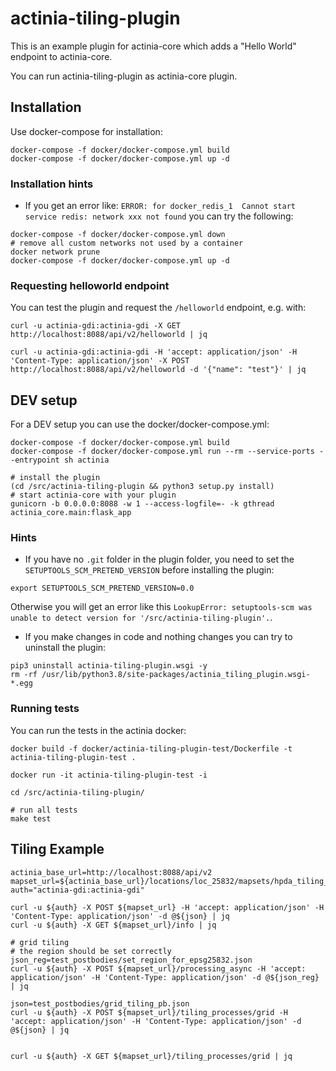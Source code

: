 # actinia-tiling-plugin

This is an example plugin for actinia-core which adds a "Hello World" endpoint to actinia-core.

You can run actinia-tiling-plugin as actinia-core plugin.

## Installation
Use docker-compose for installation:
```
docker-compose -f docker/docker-compose.yml build
docker-compose -f docker/docker-compose.yml up -d
```

### Installation hints
* If you get an error like: `ERROR: for docker_redis_1  Cannot start service redis: network xxx not found` you can try the following:
```
docker-compose -f docker/docker-compose.yml down
# remove all custom networks not used by a container
docker network prune
docker-compose -f docker/docker-compose.yml up -d
```

### Requesting helloworld endpoint
You can test the plugin and request the `/helloworld` endpoint, e.g. with:
```
curl -u actinia-gdi:actinia-gdi -X GET http://localhost:8088/api/v2/helloworld | jq

curl -u actinia-gdi:actinia-gdi -H 'accept: application/json' -H 'Content-Type: application/json' -X POST http://localhost:8088/api/v2/helloworld -d '{"name": "test"}' | jq
```

## DEV setup
For a DEV setup you can use the docker/docker-compose.yml:
```
docker-compose -f docker/docker-compose.yml build
docker-compose -f docker/docker-compose.yml run --rm --service-ports --entrypoint sh actinia

# install the plugin
(cd /src/actinia-tiling-plugin && python3 setup.py install)
# start actinia-core with your plugin
gunicorn -b 0.0.0.0:8088 -w 1 --access-logfile=- -k gthread actinia_core.main:flask_app
```

### Hints

* If you have no `.git` folder in the plugin folder, you need to set the
`SETUPTOOLS_SCM_PRETEND_VERSION` before installing the plugin:
```
export SETUPTOOLS_SCM_PRETEND_VERSION=0.0
```
Otherwise you will get an error like this
`LookupError: setuptools-scm was unable to detect version for '/src/actinia-tiling-plugin'.`.

* If you make changes in code and nothing changes you can try to uninstall the plugin:
```
pip3 uninstall actinia-tiling-plugin.wsgi -y
rm -rf /usr/lib/python3.8/site-packages/actinia_tiling_plugin.wsgi-*.egg
```

### Running tests
You can run the tests in the actinia docker:
```
docker build -f docker/actinia-tiling-plugin-test/Dockerfile -t actinia-tiling-plugin-test .

docker run -it actinia-tiling-plugin-test -i

cd /src/actinia-tiling-plugin/

# run all tests
make test
```

## Tiling Example
```
actinia_base_url=http://localhost:8088/api/v2
mapset_url=${actinia_base_url}/locations/loc_25832/mapsets/hpda_tiling_user
auth="actinia-gdi:actinia-gdi"

curl -u ${auth} -X POST ${mapset_url} -H 'accept: application/json' -H 'Content-Type: application/json' -d @${json} | jq
curl -u ${auth} -X GET ${mapset_url}/info | jq

# grid tiling
# the region should be set correctly
json_reg=test_postbodies/set_region_for_epsg25832.json
curl -u ${auth} -X POST ${mapset_url}/processing_async -H 'accept: application/json' -H 'Content-Type: application/json' -d @${json_reg} | jq

json=test_postbodies/grid_tiling_pb.json
curl -u ${auth} -X POST ${mapset_url}/tiling_processes/grid -H 'accept: application/json' -H 'Content-Type: application/json' -d @${json} | jq


curl -u ${auth} -X GET ${mapset_url}/tiling_processes/grid | jq

```
